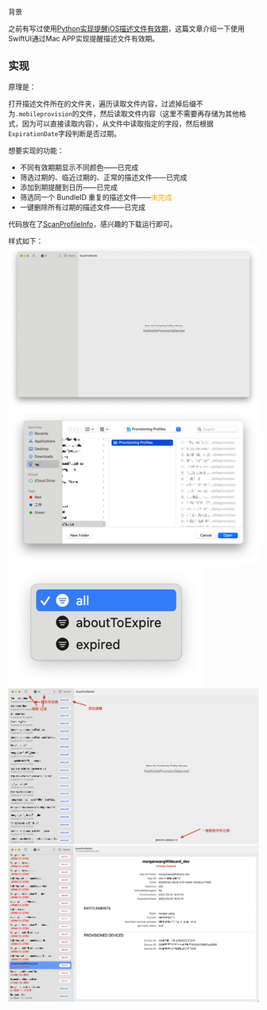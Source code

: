 背景

之前有写过使用[Python实现提醒iOS描述文件有效期]()，这篇文章介绍一下使用SwiftUI通过Mac APP实现提醒描述文件有效期。

<!--more-->



## 实现

原理是：


打开描述文件所在的文件夹，遍历读取文件内容，过滤掉后缀不为`.mobileprovision`的文件，然后读取文件内容（这里不需要再存储为其他格式，因为可以直接读取内容），从文件中读取指定的字段，然后根据`ExpirationDate`字段判断是否过期。

想要实现的功能：
- 不同有效期期显示不同颜色——已完成
- 筛选过期的、临近过期的、正常的描述文件——已完成
- 添加到期提醒到日历——已完成
- 筛选同一个 BundleID 重复的描述文件——<font color="orange">未完成</font>
- 一键删除所有过期的描述文件——已完成


代码放在了[ScanProfileInfo](https://github.com/mokong/ScanProfileInfo)，感兴趣的下载运行即可。


样式如下：
![](https://raw.githubusercontent.com/mokong/BlogImages/main/ScanProfileInfo-1.jpg)
![](https://raw.githubusercontent.com/mokong/BlogImages/main/ScanProfileInfo-2.jpg)
![](https://raw.githubusercontent.com/mokong/BlogImages/main/ScanProfileInfo-3.jpg)
![](https://raw.githubusercontent.com/mokong/BlogImages/main/ScanProfileInfo-4.jpg)
![](https://raw.githubusercontent.com/mokong/BlogImages/main/ScanProfileInfo-5.jpg)
